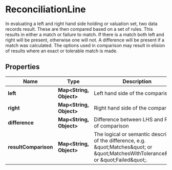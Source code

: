 

# ReconciliationLine

In evaluating a left and right hand side holding or valuation set, two data records result. These are then compared based on a set of  rules. This results in either a match or failure to match. If there is a match both left and right will be present, otherwise one will not.  A difference will be present if a match was calculated.  The options used in comparison may result in elision of results where an exact or tolerable match is made.

## Properties

| Name | Type | Description | Notes |
|------------ | ------------- | ------------- | -------------|
|**left** | **Map&lt;String, Object&gt;** | Left hand side of the comparison |  [optional] |
|**right** | **Map&lt;String, Object&gt;** | Right hand side of the comparison |  [optional] |
|**difference** | **Map&lt;String, Object&gt;** | Difference between LHS and RHS of comparison |  [optional] |
|**resultComparison** | **Map&lt;String, Object&gt;** | The logical or semantic description of the difference, e.g. \&quot;Matches\&quot; or \&quot;MatchesWithTolerance\&quot; or \&quot;Failed\&quot;. |  [optional] |



